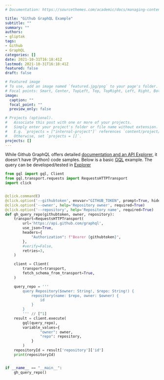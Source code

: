 ```yaml
---
# Documentation: https://sourcethemes.com/academic/docs/managing-content/

title: "Github GraphQL Example"
subtitle: ""
summary: ""
authors:
- gliptak
tags:
- Github
- GraphQL
categories: []
date: 2021-10-31T16:18:41Z
lastmod: 2021-10-31T16:18:41Z
featured: false
draft: false

# Featured image
# To use, add an image named `featured.jpg/png` to your page's folder.
# Focal points: Smart, Center, TopLeft, Top, TopRight, Left, Right, BottomLeft, Bottom, BottomRight.
image:
  caption: ""
  focal_point: ""
  preview_only: false

# Projects (optional).
#   Associate this post with one or more of your projects.
#   Simply enter your project's folder or file name without extension.
#   E.g. `projects = ["internal-project"]` references `content/project/deep-learning/index.md`.
#   Otherwise, set `projects = []`.
projects: []
---
```


While Github GraphQL offers detailed [documentation and an API Explorer](https://docs.github.com/en/graphql), it doesn't have (Python) code samples. Below is a basic [GQL](https://github.com/graphql-python/gql) example. The query can be developed/tested in [Explorer](https://docs.github.com/en/graphql/overview/explorer)

```python
from gql import gql, Client
from gql.transport.requests import RequestsHTTPTransport
import click


@click.command()
@click.option('--githubtoken', envvar="GITHUB_TOKEN", prompt=True, hide_input=True, help='Github token')
@click.option('--owner', help='Repository owner', required=True)
@click.option('--repository', help='Repository name', required=True)
def gh_query_repo(githubtoken, owner, repository):
    transport=RequestsHTTPTransport(
        url='https://api.github.com/graphql',
        use_json=True,
        headers={
            "Authorization": f"Bearer {githubtoken}",
        },
        #verify=False,
        retries=3,
    )

    client = Client(
        transport=transport,
        fetch_schema_from_transport=True,
    )

    query_repo = '''
        query Repository($owner: String!, $repo: String!) {
            repository(name: $repo, owner: $owner) {
                id
            }
        }
        ''' // [^1]
    result = client.execute(
        gql(query_repo),
        variable_values={
                "owner": owner,
                "repo": repository,
            }
        )
    repositoryId = result['repository']['id']
    print(repositoryId)


if __name__ == "__main__":
    gh_query_repo()
```
